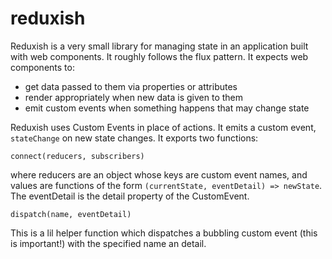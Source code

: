# reduxish

Reduxish is a very small library for managing state in an application built with 
web components. It roughly follows the flux pattern. It expects web components to:

* get data passed to them via properties or attributes
* render appropriately when new data is given to them
* emit custom events when something happens that may change state

Reduxish uses Custom Events in place of actions. It emits a custom event, `stateChange` on new state changes. It exports two functions:

`connect(reducers, subscribers)`

where reducers are an object whose keys are custom event names, and values are functions of the form `(currentState, eventDetail) => newState`. The eventDetail is the detail property of the CustomEvent.

`dispatch(name, eventDetail)`

This is a lil helper function which dispatches a bubbling custom event (this is important!) with the specified name an detail.